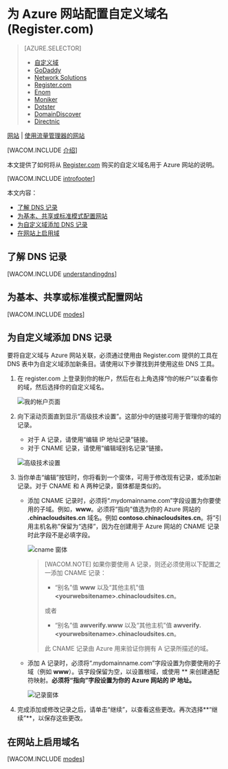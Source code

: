 ﻿<properties title="Learn how to configure an Azure web site to use a domain name registered with Register.com" pageTitle="Configure a Register.com domain name for an Azure web site" metaKeywords="Azure, Azure Web Sites, domain name" description="" services="web-sites" documentationCenter="" authors="larryfr, jroth" />
<tags ms.service="web-sites"
    ms.date="11/06/2014"
    wacn.date="04/11/2015"
    />

# 为 Azure 网站配置自定义域名 (Register.com)

> [AZURE.SELECTOR]
> - [自定义域](/zh-cn/documentation/articles/web-sites-custom-domain-name)
> - [GoDaddy](/zh-cn/documentation/articles/web-sites-godaddy-custom-domain-name)
> - [Network Solutions](/zh-cn/documentation/articles/web-sites-network-solutions-custom-domain-name)
> - [Register.com](/zh-cn/documentation/articles/web-sites-registerdotcom-custom-domain-name)
> - [Enom](/zh-cn/documentation/articles/web-sites-enom-custom-domain-name)
> - [Moniker](/zh-cn/documentation/articles/web-sites-moniker-custom-domain-name)
> - [Dotster](/zh-cn/documentation/articles/web-sites-dotster-custom-domain-name)
> - [DomainDiscover](/zh-cn/documentation/articles/web-sites-domaindiscover-custom-domain-name)
> - [Directnic](/zh-cn/documentation/articles/web-sites-directnic-custom-domain-name)


<div class="dev-center-tutorial-subselector"><a href="/zh-cn/documentation/articles/web-sites-registerdotcom-custom-domain-name/" title="网站" class="current">网站</a> | <a href="/zh-cn/documentation/articles/web-sites-registerdotcom-traffic-manager-custom-domain-name/" title="使用流量管理器的网站">使用流量管理器的网站</a></div>

[WACOM.INCLUDE [介绍][介绍]]

本文提供了如何将从 [Register.com][1] 购买的自定义域名用于 Azure 网站的说明。

[WACOM.INCLUDE [introfooter][introfooter]]

本文内容：

-   [了解 DNS 记录][了解 DNS 记录]
-   [为基本、共享或标准模式配置网站][为基本、共享或标准模式配置网站]
-   [为自定义域添加 DNS 记录][为自定义域添加 DNS 记录]
-   [在网站上启用域][在网站上启用域]

## <a name="understanding-records"></a>了解 DNS 记录

[WACOM.INCLUDE [understandingdns][understandingdns]]

## <a name="bkmk_configsharedmode"></a>为基本、共享或标准模式配置网站

[WACOM.INCLUDE [modes][modes]]

<a name="bkmk_configurecname"></a>

## 为自定义域添加 DNS 记录

</p>
要将自定义域与 Azure 网站关联，必须通过使用由 Register.com 提供的工具在 DNS 表中为自定义域添加新条目。请使用以下步骤找到并使用这些 DNS 工具。

1.  在 register.com 上登录到你的帐户，然后在右上角选择“你的帐户”以查看你的域，然后选择你的自定义域名。

    ![我的帐户页面][我的帐户页面]

2.  向下滚动页面直到显示“高级技术设置”。这部分中的链接可用于管理你的域的记录。

    -   对于 A 记录，请使用“编辑 IP 地址记录”链接。
    -   对于 CNAME 记录，请使用“编辑域别名记录”链接。

    ![高级技术设置][高级技术设置]

3.  当你单击“编辑”按钮时，你将看到一个窗体，可用于修改现有记录，或添加新记录。对于 CNAME 和 A 两种记录，窗体都是类似的。

    -   添加 CNAME 记录时，必须将“.mydomainname.com”字段设置为你要使用的子域。例如，**www**。必须将“指向”值选为你的 Azure 网站的 **.chinacloudsites.cn** 域名。例如 **contoso.chinacloudsites.cn**。将“引用主机名称”保留为“选择”，因为在创建用于 Azure 网站的 CNAME 记录时此字段不是必填字段。

        ![cname 窗体][cname 窗体]

        > [WACOM.NOTE] 如果你要使用 A 记录，则还必须使用以下配置之一添加 CNAME 记录：
        >
        > -   “别名”值 **www** 以及“其他主机”值 **&lt;yourwebsitename&gt;.chinacloudsites.cn**。
        >
        > 或者
        >
        > -   “别名”值 **awverify.www** 以及“其他主机”值 **awverify.&lt;yourwebsitename&gt;.chinacloudsites.cn**。
        >
        > 此 CNAME 记录由 Azure 用来验证你拥有 A 记录所描述的域。

    -   添加 A 记录时，必须将“.mydomainname.com”字段设置为你要使用的子域（例如 **www**）。该字段保留为空，以设置根域，或使用 \*\* 来创建通配符映射。**必须将“指向”字段设置为你的 Azure 网站的 IP 地址。**

        ![记录窗体][记录窗体]

4.  完成添加或修改记录之后，请单击“继续”，以查看这些更改。再次选择**“继续”**，以保存这些更改。

## <a name="enabledomain"></a>在网站上启用域名

[WACOM.INCLUDE [modes][2]]

  [自定义域]: /zh-cn/documentation/articles/web-sites-custom-domain-name "自定义域"
  [GoDaddy]: /zh-cn/documentation/articles/web-sites-godaddy-custom-domain-name "GoDaddy"
  [Network Solutions]: /zh-cn/documentation/articles/web-sites-network-solutions-custom-domain-name "Network Solutions"
  [Register.com]: /zh-cn/documentation/articles/web-sites-registerdotcom-custom-domain-name "Register.com"
  [Enom]: /zh-cn/documentation/articles/web-sites-enom-custom-domain-name "Enom"
  [Moniker]: /zh-cn/documentation/articles/web-sites-moniker-custom-domain-name "Moniker"
  [Dotster]: /zh-cn/documentation/articles/web-sites-dotster-custom-domain-name "Dotster"
  [DomainDiscover]: /zh-cn/documentation/articles/web-sites-domaindiscover-custom-domain-name "DomainDiscover"
  [Directnic]: /zh-cn/documentation/articles/web-sites-directnic-custom-domain-name "Directnic"
  [网站]: /zh-cn/documentation/articles/web-sites-registerdotcom-custom-domain-name/ "网站"
  [使用流量管理器的网站]: /zh-cn/documentation/articles/web-sites-registerdotcom-traffic-manager-custom-domain-name/ "使用流量管理器的网站"
  [介绍]: ../includes/custom-dns-web-site-intro.md
  [1]: https://register.com
  [introfooter]: ../includes/custom-dns-web-site-intro-notes.md
  [了解 DNS 记录]: #understanding-records
  [为基本、共享或标准模式配置网站]: #bkmk_configsharedmode
  [为自定义域添加 DNS 记录]: #bkmk_configurecname
  [在网站上启用域]: #enabledomain
  [understandingdns]: ../includes/custom-dns-web-site-understanding-dns-raw.md
  [modes]: ../includes/custom-dns-web-site-modes.md
  [我的帐户页面]: ./media/web-sites-custom-domain-name/rdotcom-myaccount.png
  [高级技术设置]: ./media/web-sites-custom-domain-name/rdotcom-advancedsettings.png
  [cname 窗体]: ./media/web-sites-custom-domain-name/rdotcom-editcnamerecord.png
  [记录窗体]: ./media/web-sites-custom-domain-name/rdotcom-editarecord.png
  [2]: ../includes/custom-dns-web-site-enable-on-web-site.md
